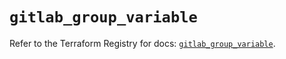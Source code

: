 # `gitlab_group_variable`

Refer to the Terraform Registry for docs: [`gitlab_group_variable`](https://registry.terraform.io/providers/gitlabhq/gitlab/16.10.0/docs/resources/group_variable).

